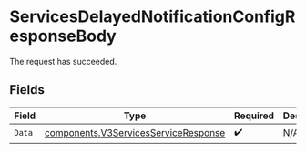 # ServicesDelayedNotificationConfigResponseBody

The request has succeeded.


## Fields

| Field                                                                                        | Type                                                                                         | Required                                                                                     | Description                                                                                  |
| -------------------------------------------------------------------------------------------- | -------------------------------------------------------------------------------------------- | -------------------------------------------------------------------------------------------- | -------------------------------------------------------------------------------------------- |
| `Data`                                                                                       | [components.V3ServicesServiceResponse](../../models/components/v3servicesserviceresponse.md) | :heavy_check_mark:                                                                           | N/A                                                                                          |